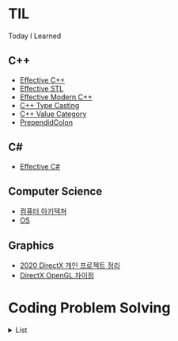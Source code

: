 # TIL
Today I Learned


## C++
- [Effective C++](https://github.com/wlsvy/TIL/tree/master/Document/C%2B%2B/Effective%20C%2B%2B/EffectiveCPP/EffectiveCPP/EffectiveC%2B%2B)
- [Effective STL](https://github.com/wlsvy/TIL/tree/master/Document/C%2B%2B/EffectiveSTL/EffectiveSTL/EffectiveSTL)
- [Effective Modern C++](https://github.com/wlsvy/TIL/tree/master/Document/C%2B%2B/Effective%20Modern%20C%2B%2B/EffectiveModernCpp)
- [C++ Type Casting](https://github.com/wlsvy/TIL/blob/master/Document/C++/Cpp%20Type%20Casting.md)
- [C++ Value Category](https://github.com/wlsvy/TIL/blob/master/Document/C%2B%2B/C%2B%2B%20Value%20Category.md)
- [PrependidColon](https://github.com/wlsvy/TIL/blob/master/Document/C%2B%2B/PrependedColon.md)

## C#
- [Effective C#](https://github.com/wlsvy/TIL/tree/master/Document/C%23/Effective%20CSharp/EffectiveCSharp)

## Computer Science
- [컴퓨터 아키텍쳐](https://github.com/wlsvy/TIL/blob/master/Document/ComputerScience/ComputerArchitecture.md)
- [OS](https://github.com/wlsvy/TIL/blob/master/Document/ComputerScience/OperatingSystem.md)

## Graphics
- [2020 DirectX 개인 프로젝트 정리](https://github.com/wlsvy/TIL/blob/master/Document/Graphics/2020_DirectX_Project.md)
- [DirectX OpenGL 차이점](https://github.com/wlsvy/TIL/blob/master/Document/Graphics/DirectX_OpenGL_Difference.md)

# Coding Problem Solving

<details>
<summary>List</summary>

## 좀더 효율적인 문제풀이를 위해서
- #### 예외처리가 복잡해보인다 싶으면 일단 DFS/BFS를 먼저 생각하자
- #### map/unordered_map/set 등을 써야할 필요성을 느낀다면 그 전에 먼저 배열을 적용할 수 있는지 생각하자
- #### STL 컨테이너를 활용하는 경우, 더 빠른 코드 작성과, 가독성을 위해서 반복자(iterator) 사용은 자제하자.

문제 | 분류 | 설명 | 해답 코드  
|---|---|---|---|
[소수 만들기](https://programmers.co.kr/learn/courses/30/lessons/12977), [소수 찾기](https://programmers.co.kr/learn/courses/30/lessons/12921#) | 소수 | 앞으로 소수 관련 문제 풀때 참조합시다. | [MakePrime](https://github.com/wlsvy/TIL/blob/master/Coding_Problem_Solving/MakePrime.cpp), [FindPrime](https://github.com/wlsvy/TIL/blob/master/Coding_Problem_Solving/FindPrime.cpp)
[KnightL on a Chessboard](https://www.hackerrank.com/challenges/knightl-on-chessboard/problem) | BFS, 중급 | 체스판 한쪽 끝에서 반대편 끝까지 체스말(나이트Knight)를 최소 몇 번 안에 이동시킬 수 있는지 찾기 | [KnightL on a Chessboard](https://github.com/wlsvy/TIL/blob/master/Coding_Problem_Solving/KnightL%20on%20a%20Chessboard.md)
[Friend Circle Queries](https://www.hackerrank.com/challenges/friend-circle-queries/problem) | UnionFind, 중급 | 여러 사람들 중 악수한 사람끼리 이어진 그룹의 크기 구하기 | [Friend Circle Queries](https://github.com/wlsvy/TIL/blob/master/Coding_Problem_Solving/Friend%20Circle%20Queries.cpp)
[Connected Cells in a Grid](https://www.hackerrank.com/challenges/connected-cell-in-a-grid/problem) | DFS, 그래프, 중급 | 조건을 만족하는 인접한 셀(cell) 연결된 총 갯수 구하기 | [Connected Cells in a Grid](https://github.com/wlsvy/TIL/blob/master/Coding_Problem_Solving/Connected%20Cells%20in%20a%20Grid.cpp)
[Cut the Tree](https://www.hackerrank.com/challenges/cut-the-tree/problem) | DFS, 그래프, 중급 | 노드로 이루어진 트리의 특정 선분을 잘랐을 때 분할된 트리 노드의 가중치 합 구하기, DFS 응용. 재귀 함수 호출 할때 깊이 들어가면서 가중치 합을 연산하는 것이 아닌, 함수 호출이 끝나고 빠져나오면서 연산하는 것이 포인트 | [Cut the Tree](https://github.com/wlsvy/TIL/blob/master/Coding_Problem_Solving/Cut%20the%20Tree.cpp)
[Count Luck](https://www.hackerrank.com/challenges/count-luck/problem) | DFS, 미로 | 미로의 목적지에 도달할 때 까지 마주친 갈림길의 수 구하기 | [Count Luck](https://github.com/wlsvy/TIL/blob/master/Coding_Problem_Solving/Count%20Luck.cpp)
[Minimum Loss](https://www.hackerrank.com/challenges/minimum-loss/problem) | 정렬 | 배열의 원소 중, A - B 가 음수이면서 그 절대값 차이가 제일 작을 때의 값 찾기 | [Minimum Loss](https://github.com/wlsvy/TIL/blob/master/Coding_Problem_Solving/Minimum%20Loss.cpp)
[Matrix Layer Rotation](https://www.hackerrank.com/challenges/matrix-rotation-algo/problem) | 이중 배열, 테두리 회정 | 이중 배열의 원소들을 반시계 방향으로 회전 | [Matrix Layer Rotation](https://github.com/wlsvy/TIL/blob/master/Coding_Problem_Solving/Matrix%20Layer%20Rotation.cpp)  + [이중 배열을 회전시키는 방법들](https://github.com/wlsvy/TIL/blob/master/Coding_Problem_Solving/RotateMatrix.cpp)
[Snakes and Ladders](https://www.hackerrank.com/challenges/the-quickest-way-up/problem) | BFS | 뱀과 사다리 게임, 시작 지점에서 도착 지점에 도달하기 까지 주사위를 최소 몇 번 던져야 하는지 구하기, 주사위 면에 따른 BFS 분기를 활용하는 것이 포인트 | [Snakes and Ladders](https://github.com/wlsvy/TIL/blob/master/Coding_Problem_Solving/Snakes%20and%20Ladders_QuickWay.cpp)
[Red Knight's Shortest Path](https://www.hackerrank.com/challenges/red-knights-shortest-path/problem) | BFS 응용 <br>경로 기록 <br>중복 경로 처리 <br>체스 | 체스말 옮기기, 시작 지점에서 도착 지점 까지 도달하기 위한 최소 이동 횟수 및 목적지까지 이동한 방향 출력, 그리고 중복되는 경로가 존재하면 규칙에 따라 우선순위에 높은 경로를 선택. | [Red Knight's Shortest Path](https://github.com/wlsvy/TIL/blob/master/Coding_Problem_Solving/Red%20Knight's%20Shortest%20Path.cpp)
[Short Palindrome](https://www.hackerrank.com/challenges/short-palindrome/problem) | DP <br>문자열 | (난이도 어려움) 특정 문자열에서 조건을 만족하는 경우의 수 찾기.<br> (0 <= a < b < c < d < 문자열 길이, str[a] == str[d] && str[b] == str[c]) | [Short Palindrome](https://github.com/wlsvy/TIL/blob/master/Coding_Problem_Solving/Short%20Palindrome.cpp)
[Prim's (MST) : Special Subtree](https://www.hackerrank.com/challenges/primsmstsub/problem) | Prim <br>그래프 | 최소 신장 트리를 구하는 prim 알고리즘 작성 | [Prim_MST](https://github.com/wlsvy/TIL/blob/master/Coding_Problem_Solving/Prim_MST.cpp)
[Kruskal (MST): Really Special Subtree](https://www.hackerrank.com/challenges/kruskalmstrsub/problem) | Kruskal, <br>UnionFind, <br>그래프 | 최소 신장 트리를 구하는 kruskal 알고리즘 작성 | [Kruskal_MST](https://github.com/wlsvy/TIL/blob/master/Coding_Problem_Solving/Kruskal_MST.cpp)
[Dijkstra: Shortest Reach 2](https://www.hackerrank.com/challenges/dijkstrashortreach/problem?h_r=next-challenge&h_v=zen&h_r=next-challenge&h_v=zen) | 다익스트라, <br>최소길이, <br>그래프 | 시작 노드를 기준으로 다른 노드까지 최소 거리를 구하는 다익스트라 알고리즘 작성 | [Dijkstra](https://github.com/wlsvy/TIL/blob/master/Coding_Problem_Solving/Dijkstra.cpp)
[문자열 압축](https://programmers.co.kr/learn/courses/30/lessons/60057?language=cpp) | 문자열<br>카카오 | 문자열 압축 알고리즘 작성, 예외처리가 까다로운 문제<br>압축 숫자 자릿 수(0, 10 차이), 초기 위치 관련, 압축되지 않는 나머지 문자열 예외처리 | [StringCompression](https://github.com/wlsvy/TIL/blob/master/Coding_Problem_Solving/KakaoBlind2020_StringCompression.cpp)
[괄호 변환](https://programmers.co.kr/learn/courses/30/lessons/60058) | 문자열,<br>괄호처리,<br>카카오 | 괄호 처리 알고리즘 작성 + 괄호 유효성 검사 | [ChangeParenthesis](https://github.com/wlsvy/TIL/blob/master/Coding_Problem_Solving/KakaoBlind2020_ChangeParenthesis.cpp)
[자물쇠와 열쇠](https://programmers.co.kr/learn/courses/30/lessons/60059) | 이중배열 회전,<br>카카오 | key 와 lock 이중배열에 대해서, key를 이동시키거나 회전시켜서 lock 에 딱 맞출 수 있는지 구하기 | [Lock](https://github.com/wlsvy/TIL/blob/master/Coding_Problem_Solving/KakaoBlind2020_Lock.cpp)
[가사 검색](https://programmers.co.kr/learn/courses/30/lessons/60060) | 트라이(Trie),<br> 문자열 검색,<br>카카오 | 쿼리(ex : st????)에 대해서 조건을 만족하는 문자열 갯수 찾기<br> - 쿼리와 동일한 길이 <br> - 쿼리의 ?를 제외한 문자는 전부 동일 | [StringSearch](https://github.com/wlsvy/TIL/blob/master/Coding_Problem_Solving/KakaoBlind2020_StringSearch.cpp)
[Goodland Electricity](https://www.hackerrank.com/challenges/pylons/problem) | 그리디,<br> 배열 응용 | 특정 도시들의 정보가 배열로 주어졌을 때, 발전기를 설치하는 최소 횟수 구하기. 시간 효율성을 위해서 배열을 독특한 방식으로 사용해야 하는 것이 특징 | [Goodland Electricity](https://github.com/wlsvy/TIL/blob/master/Coding_Problem_Solving/Goodland%20Electricity.cpp)
[Candies](https://www.hackerrank.com/challenges/candies/problem) | 그리디,<br> 스택 | 배열내 인접한 원소의 값(학생 학년) 차이에 따라 사탕을 나눠주기. 최소로 필요한 사탕 갯수 구하기 | [Candies](https://github.com/wlsvy/TIL/blob/master/Coding_Problem_Solving/Candies.cpp)
[멀쩡한 사각형](https://programmers.co.kr/learn/courses/30/lessons/62048) | 최소공배수 | 격자로 나뉘어진 직사각형에서 대각선을 그었을 때, 대각선이 지나가는 격자 사각형 개수를 구하기 | [IntactRectangle](https://github.com/wlsvy/TIL/blob/master/Coding_Problem_Solving/IntactRectangle.cpp) [Lcm, Gcd](https://github.com/wlsvy/TIL/blob/master/Coding_Problem_Solving/Helper/LCM_GCD.cpp)
[Gena Playing Hanoi](https://www.hackerrank.com/challenges/gena/problem) | 하노이,<br> BFS | 4개의 기둥을 활용하는 하노이의 탑, BFS를 활용하여 해결하는 방식이 참신했던 문제 | [Gena Playing Hanoi](https://github.com/wlsvy/TIL/blob/master/Coding_Problem_Solving/Gena%20Playing%20Hanoi.cpp)
[예산](https://programmers.co.kr/learn/courses/30/lessons/43237#) | 이분탐색 | 이분탐색을 활용하는 기본적인 문제입니다. | [BinarySearch_Budget](https://github.com/wlsvy/TIL/blob/master/Coding_Problem_Solving/BinarySearch_Budget.cpp)
[입국심사](https://programmers.co.kr/learn/courses/30/lessons/43238) | 이분탐색 | 이분탐색을 활용하는 기본적인 문제입니다. | [Immigration](https://github.com/wlsvy/TIL/blob/master/Coding_Problem_Solving/Immigration.cpp)
[기둥과 보 짓기](https://programmers.co.kr/learn/courses/30/lessons/60061#) | 카카오 | 격자 칸에 대해서, 가로/세로선을 차지하는 물체를 다루는 문제 | [ConstructPillarAndBeam](https://github.com/wlsvy/TIL/blob/master/Coding_Problem_Solving/ConstructPillarAndBeam.cpp)
[외벽 점검](https://programmers.co.kr/learn/courses/30/lessons/60062) | 카카오, DFS | DFS 응용 문제 | [WallChecking](https://github.com/wlsvy/TIL/blob/master/Coding_Problem_Solving/WallChecking.cpp)
[블록 이동하기](https://programmers.co.kr/learn/courses/30/lessons/60063) | 카카오, BFS, 미로 | BFS 응용 문제, 좌표 두 칸을 차지하는 로봇을 회전시켜가며, 목적지 까지 이동시킬 때 최소 이동 횟수를 구하자 | [MoveBlock](https://github.com/wlsvy/TIL/blob/master/Coding_Problem_Solving/MoveBlock.cpp)
[호텔 방 배정](https://programmers.co.kr/learn/courses/30/lessons/64063) | 카카오, UnionFind | 연속된 순서의 숫자중 가장 마지막 값을 빠르게 찾는 법을 구현하는 것이 포인트  | [HotelReservation](https://github.com/wlsvy/TIL/blob/master/Coding_Problem_Solving/HotelReservation.cpp)
[징검다리 건너기](https://programmers.co.kr/learn/courses/30/lessons/64062) | 카카오, 이분탐색 | 특정 횟수 만큼 밟으면 중간의 돌이 사라지는 징검다리 문제. | [SteppingStone](https://github.com/wlsvy/TIL/blob/master/Coding_Problem_Solving/SteppingStone.cpp)
[튜플](https://programmers.co.kr/learn/courses/30/lessons/64065) | 카카오, 문자열 | 문제 풀이 로직보다 문자열 분석이 더 귀찮은 문제 | [Tuple](https://github.com/wlsvy/TIL/blob/master/Coding_Problem_Solving/Tuple.cpp)
[불량사용자](https://programmers.co.kr/learn/courses/30/lessons/64064) | 카카오, DFS | DFS 응용 문제, 제재 대상 아이디와 유저 아이디를 매칭 시키는 방법이 이전까지 풀어왔던 DFS 방식과는 다르다. | [IllegalUser](https://github.com/wlsvy/TIL/blob/master/Coding_Problem_Solving/IllegalUser.cpp)
[수식 최대화](https://programmers.co.kr/learn/courses/30/lessons/67257) | 카카오, 문자열, 사칙연산 | 연산자 우선순위에 따라 수식 표현식 결과의 최댓값을 구하는 문제.  | [MaximizeExpression](https://github.com/wlsvy/TIL/blob/master/Coding_Problem_Solving/MaximizeExpression.cpp)
[보석 쇼핑](https://programmers.co.kr/learn/courses/30/lessons/67258) | 카카오, 배열 | 조건을 만족하는 배열의 연속된 범위를 구하는 문제.  | [GemShopping](https://github.com/wlsvy/TIL/blob/master/Coding_Problem_Solving/GemShopping.cpp)
[동굴 탐험](https://programmers.co.kr/learn/courses/30/lessons/67260) | 카카오, DFS/BFS | DFS/BFS 응용 문제, 특정 노드는 바로 접근할 수 없으며, 다른 임의의 노드에 방문한 뒤부터 잡근이 가능. 특정 노드를 방문하기 위해 선행되는 조건을 만족하는지 확인하는 과정에 주의하자. | [CaveAdventure](https://github.com/wlsvy/TIL/blob/master/Coding_Problem_Solving/CaveAdventure.cpp)
[지형 이동](https://programmers.co.kr/learn/courses/30/lessons/62050) | BFS, 크루스컬 | BFS 응용 문제, 지형에 해당하는 칸마다 높이 값이 존재하며, 두 지역의 높이 차이가 특정 값보다 크다면 올라갈 때 사다리를 사용해야 한다. 최종적으로 필요한 사다리의 길이를 구하는 문제. 개인적으로 시간초과(set 데이터 비교 관련)으로 고생한 문제 **크루스컬을 활용하는 방법도 존재**  | [ExploreTerrain](https://github.com/wlsvy/TIL/blob/master/Coding_Problem_Solving/ExploreTerrain.cpp)
[Max Array Sum](https://www.hackerrank.com/challenges/max-array-sum/problem?h_l=interview&playlist_slugs%5B%5D=interview-preparation-kit&playlist_slugs%5B%5D=dynamic-programming) | DP | 한칸 간격을 두고 인접한 배열 원소의 합을 구하기. 다수의 경우 중에서 최대값을 출력  | [Max Array Sum](https://github.com/wlsvy/TIL/blob/master/Coding_Problem_Solving/Max%20Array%20Sum.cpp)
[스티커 모으기(2)](https://programmers.co.kr/learn/courses/30/lessons/12971) | DP | 일차원 DP 응용 문제  | [CollectingSticker](https://github.com/wlsvy/TIL/blob/master/Coding_Problem_Solving/CollectingSticker.cpp)
[땅따먹기](https://programmers.co.kr/learn/courses/30/lessons/12913) | DP | 일차원 DP  | [Hopscotch](https://github.com/wlsvy/TIL/blob/master/Coding_Problem_Solving/Hopscotch.cpp)
[Lego Blocks](https://www.hackerrank.com/challenges/lego-blocks/problem) | DP | 특정 칸을 완전히 채울 수 있게 레고블록을 사용하는 경우의 수 구하기. 접근법에 대한 배경지식이 없으면 코드 이해가 어려우니, 해설 페이지를 반드시 참조할 것. | [LegoBlocks](https://github.com/wlsvy/TIL/blob/master/Coding_Problem_Solving/LegoBlocks.cpp)
[Xor and Sum](https://www.hackerrank.com/challenges/xor-and-sum/problem) | 비트 연산 | 두 개의 2진수 값에 대해서, 한쪽 값을 1비트 씩 쉬프트 시킬 때 마다, 두 값의 xor 결과의 합을 구하기. (어려움)  | [xor-and-sum](https://github.com/wlsvy/TIL/blob/master/Coding_Problem_Solving/xor-and-sum.cpp)
[지형 편집](https://programmers.co.kr/learn/courses/30/lessons/12984#) | 이분 탐색 | 블록을 쌓아 만든(마인크래프트 처럼) 지형에서 서로 다른 높낮이를 균일하게 만들 때 블록을 새로 만들거나 삭제할 때 들어가는 총 비용 구하기. 이분 탐색을 활용하지 않은 보다 간단한 해법이 존재한다.  | [EditTerrain](https://github.com/wlsvy/TIL/blob/master/Coding_Problem_Solving/EditTerrain.cpp)

### Helper Resources
- [TypeAliasing](https://github.com/wlsvy/TIL/blob/master/Coding_Problem_Solving/Helper/TypeAliasing.cpp)  
- [GetArraySize](https://github.com/wlsvy/TIL/blob/master/Coding_Problem_Solving/Helper/GetArraySize.cpp)  
- [ContainerOutstream](https://github.com/wlsvy/TIL/blob/master/Coding_Problem_Solving/Helper/OutstreamHelper.cpp)  
- [Lcm, Gcd](https://github.com/wlsvy/TIL/blob/master/Coding_Problem_Solving/Helper/LCM_GCD.cpp)

</details>



